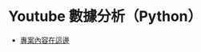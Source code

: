 # Youtube 數據分析（Python）

* [專案內容在這邊](https://github.com/ThomasTsao47/Youtube_Project/blob/main/Files/Youtube_data_project.ipynb)
